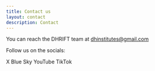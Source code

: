 ```yaml
---
title: Contact us
layout: contact
description: Contact
---
```


You can reach the DHRIFT team at dhinstitutes@gmail.com

Follow us on the socials:

X
Blue Sky
YouTube
TikTok